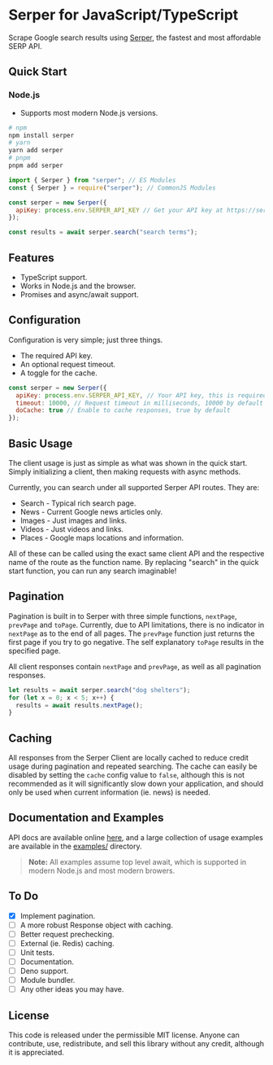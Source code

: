 # Serper for JavaScript/TypeScript

Scrape Google search results using [Serper](https://serper.dev/), the fastest and most affordable SERP API.

## Quick Start

### Node.js

- Supports most modern Node.js versions.

```sh
# npm
npm install serper
# yarn
yarn add serper
# pnpm
pnpm add serper
```

```js
import { Serper } from "serper"; // ES Modules
const { Serper } = require("serper"); // CommonJS Modules

const serper = new Serper({
  apiKey: process.env.SERPER_API_KEY // Get your API key at https://serper.dev/api-key
});

const results = await serper.search("search terms");
```

## Features

- TypeScript support.
- Works in Node.js and the browser.
- Promises and async/await support.

## Configuration

Configuration is very simple; just three things.

- The required API key.
- An optional request timeout.
- A toggle for the cache.

```js
const serper = new Serper({
  apiKey: process.env.SERPER_API_KEY, // Your API key, this is required
  timeout: 10000, // Request timeout in milliseconds, 10000 by default
  doCache: true // Enable to cache responses, true by default
});
```

## Basic Usage

The client usage is just as simple as what was shown in the quick start. Simply initializing a client, then making requests with async methods.

Currently, you can search under all supported Serper API routes. They are:

- Search - Typical rich search page.
- News - Current Google news articles only.
- Images - Just images and links.
- Videos - Just videos and links.
- Places - Google maps locations and information.

All of these can be called using the exact same client API and the respective name of the route as the function name. By replacing "search" in the quick start function, you can run any search imaginable!

## Pagination

Pagination is built in to Serper with three simple functions, `nextPage`, `prevPage` and `toPage`. Currently, due to API limitations, there is no indicator in `nextPage` as to the end of all pages. The `prevPage` function just returns the first page if you try to go negative. The self explanatory `toPage` results in the specified page.

All client responses contain `nextPage` and `prevPage`, as well as all pagination responses.

```js
let results = await serper.search("dog shelters");
for (let x = 0; x < 5; x++) {
  results = await results.nextPage();
}
```

## Caching

All responses from the Serper Client are locally cached to reduce credit usage during pagination and repeated searching. The cache can easily be disabled by setting the `cache` config value to `false`, although this is not recommended as it will significantly slow down your application, and should only be used when current information (ie. news) is needed.

## Documentation and Examples

API docs are available online [here](docs/), and a large collection of usage examples are available in the [examples/](examples/) directory.

> **Note:** All examples assume top level await, which is supported in modern Node.js and most modern browers.

## To Do

- [x] Implement pagination.
- [ ] A more robust Response object with caching.
- [ ] Better request prechecking.
- [ ] External (ie. Redis) caching.
- [ ] Unit tests.
- [ ] Documentation.
- [ ] Deno support.
- [ ] Module bundler.
- [ ] Any other ideas you may have.

## License

This code is released under the permissible MIT license. Anyone can contribute, use, redistribute, and sell this library without any credit, although it is appreciated.
